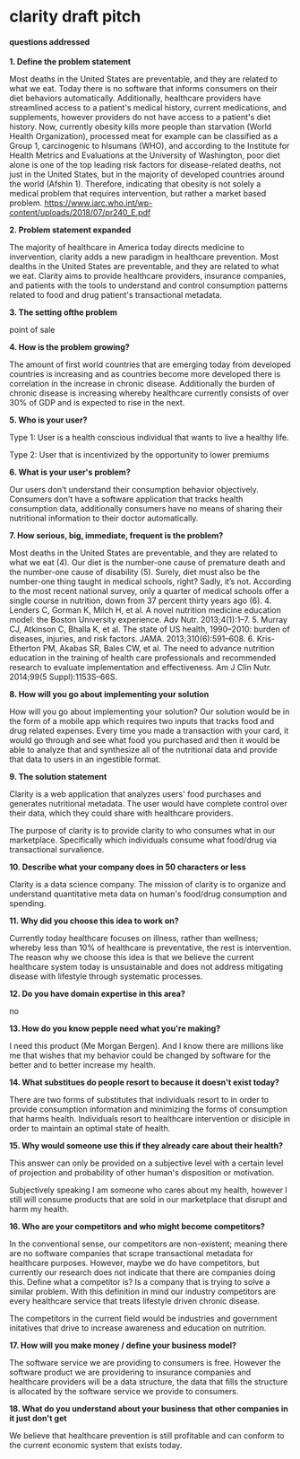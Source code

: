 # clarity draft pitch

#### questions addressed
**1.  Define the problem statement**

Most deaths in the United States are preventable, and they are related to what we eat.  Today there is no software that informs consumers on their diet behaviors automatically.   Additionally, healthcare providers have streamlined access to a patient's medical history, current medications, and supplements, however providers do not have access to a patient's diet history.  Now, currently obesity kills more people than starvation (World Health Organization), processed meat for example can be classified as a Group 1, carcinogenic to hlsumans (WHO), and according to the Institute for Health Metrics and Evaluations at the University of Washington, poor diet alone is one of the top leading risk factors for disease-related deaths, not just in the United States, but in the majority of developed countries around the world (Afshin 1). Therefore, indicating that obesity is not solely a medical problem that requires intervention, but rather a market based problem. https://www.iarc.who.int/wp-content/uploads/2018/07/pr240_E.pdf

**2.  Problem statement expanded**

The majority of healthcare in America today directs medicine to invervention, clarity adds a new paradigm in healthcare prevention.  Most dealths in the United States are preventable, and they are related to what we eat.  Clarity aims to provide healthcare providers, insurance companies, and patients with the tools to understand and control consumption patterns related to food and drug patient's transactional metadata.

**3.  The setting ofthe problem**

point of sale

**4.  How is the problem growing?**

The amount of first world countries that are emerging today from developed countries is increasing and as countries become more developed there is correlation in the increase in chronic disease.  Additionally the burden of chronic disease is increasing whereby healthcare currently consists of over 30% of GDP and is expected to rise in the next.

**5.  Who is your user?**

Type 1: User is a health conscious individual that wants to live a healthy life. 

Type 2: User that is incentivized by the opportunity to lower premiums

**6.  What is your user's problem?**

Our users don’t understand their consumption behavior objectively.  Consumers don’t have a software application that tracks health consumption data, additionally consumers have no means of sharing their nutritional information to their doctor automatically.

**7.  How serious, big, immediate, frequent is the problem?**

Most deaths in the United States are preventable, and they are related to what we eat (4).  Our diet is the number-one cause of premature death and the number-one cause of disability (5).  Surely, diet must also be the number-one thing taught in medical schools, right?  Sadly, it’s not. According to the most recent national survey, only a quarter of medical schools offer a single course in nutrition, down from 37 percent thirty years ago (6).
4. Lenders C, Gorman K, Milch H, et al. A novel nutrition medicine education model: the Boston University experience. Adv Nutr. 2013;4(1):1–7.
5. Murray CJ, Atkinson C, Bhalla K, et al. The state of US health, 1990–2010: burden of diseases, injuries, and risk factors. JAMA. 2013;310(6):591–608.
6. Kris-Etherton PM, Akabas SR, Bales CW, et al. The need to advance nutrition education in the training of health care professionals and recommended research to evaluate implementation and effectiveness. Am J Clin Nutr. 2014;99(5 Suppl):1153S–66S.

**8.  How will you go about implementing your solution**

How will you go about implementing your solution?
Our solution would be in the form of a mobile app which requires two inputs that tracks food and drug related expenses.  Every time you made a transaction with your card, it would go through and see what food you purchased and then it would be able to analyze that and synthesize all of the nutritional data and provide that data to users in an ingestible format.

**9.  The solution statement**

Clarity is a web application that analyzes users' food purchases and generates nutritional metadata. The user would have complete control over their data, which they could share with healthcare providers.

The purpose of clarity is to provide clarity to who consumes what in our marketplace.  Specifically which individuals consume what food/drug via transactional survalience.

**10. Describe what your company does in 50 characters or less**

Clarity is a data science company.  The mission of clarity is to organize and understand quantitative meta data on human's food/drug consumption and spending.

**11. Why did you choose this idea to work on?**

Currently today healthcare focuses on illness, rather than wellness; whereby less than 10% of healthcare is preventative, the rest is intervention.  The reason why we choose this idea is that we believe the current healthcare system today is unsustainable and does not address mitigating disease with lifestyle through systematic processes.

**12. Do you have domain expertise in this area?** 

no

**13. How do you know pepple need what you're making?**

I need this product (Me Morgan Bergen).  And I know there are millions like me that wishes that my behavior could be changed by software for the better and to better increase my health.

**14. What substitues do people resort to because it doesn't exist today?**

There are two forms of substitutes that individuals resort to in order to provide consumption information and minimizing the forms of consumption that harms health.  Individuals resort to healthcare intervention or disiciple in order to maintain an optimal state of health.

**15. Why would someone use this if they already care about their health?**

This answer can only be provided on a subjective level with a certain level of projection and probability of other human's disposition or motivation.  

Subjectively speaking I am someone who cares about my health, however I still will consume products that are sold in our marketplace that disrupt and harm my health.   

**16. Who are your competitors and who might become competitors?**

In the conventional sense, our competitors are non-existent; meaning there are no software companies that scrape transactional metadata for healthcare purposes.  However, maybe we do have competitors, but currently our research does not indicate that there are companies doing this.  Define what a competitor is?  Is a company that is trying to solve a similar problem.  With this definition in mind our industry competitors are every healthcare service that treats lifestyle driven chronic disease.

The competitors in the current field would be industries and government initatives that drive to increase awareness and education on nutrition.  

**17. How will you make money / define your business model?**

The software service we are providing to consumers is free.
However the software product we are providering to insurance companies and healthcare providers will be a data structure, the data that fills the structure is allocated by the software service we provide to consumers.  

**18.  What do you understand about your business that other companies in it just don't get**

We believe that healthcare prevention is still profitable and can conform to the current economic system that exists today.


